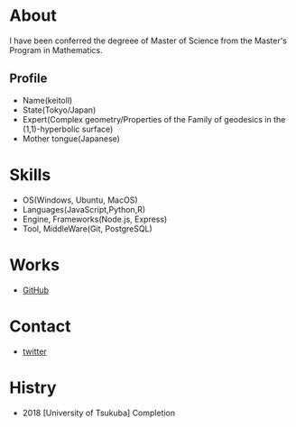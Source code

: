 
# About

I have been conferred the degreee of Master of Science from the Master's Program in Mathematics.

## Profile
- Name(keitoll)
- State(Tokyo/Japan)
- Expert(Complex geometry/Properties of the Family of geodesics in the (1,1)-hyperbolic surface)
- Mother tongue(Japanese)

# Skills
- OS(Windows, Ubuntu, MacOS)
- Languages(JavaScript,Python,R)
- Engine, Frameworks(Node.js, Express)
- Tool, MiddleWare(Git, PostgreSQL)

# Works
- [GitHub](https://github.com/keitoll)

# Contact
- [twitter](https://twitter.com/keitol_0)

# Histry
- 2018 [University of Tsukuba] Completion
